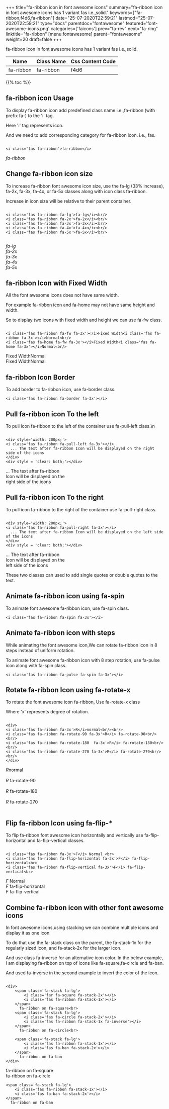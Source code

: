 +++
title="fa-ribbon icon in font awesome icons"
summary="fa-ribbon icon in font awesome icons has 1 variant fas i.e.,solid."
keywords=["fa-ribbon,f4d6,fa-ribbon"]
date="25-07-2020T22:59:21"
lastmod="25-07-2020T22:59:21"
type="docs"
parentdoc="fontawesome"
featured='font-awesome-icons.png'
categories=['faicons']
prev="fa-rev"
next="fa-ring"
linktitle="fa-ribbon"
[menu.fontawesome]
parent="fontawesome"
weight=20
draft=false
+++


fa-ribbon icon in font awesome icons has 1 variant fas i.e.,solid.

<div class='table-responsive'><table class='table'><thead><tr><th>Name</th><th>Class Name</th><th>Css Content Code</th></tr></thead><tbody><tr><td>fa-ribbon</td><td>fa-ribbon</td><td>f4d6</td></tr></tbody></table></div>


{{% toc %}}


## fa-ribbon icon Usage

To display fa-ribbon icon add predefined class name i.e.,fa-ribbon (with prefix fa-) to the 'i' tag.

Here 'i' tag represents icon.

And we need to add corresponding category for fa-ribbon icon. i.e., fas.


```

<i class='fas fa-ribbon'>fa-ribbon</i>
```

<i class='fas fa-ribbon'>fa-ribbon</i>




## Change fa-ribbon icon size
To increase fa-ribbon font awesome icon size, use the fa-lg (33% increase), fa-2x, fa-3x, fa-4x, or fa-5x classes along with icon class fa-ribbon.

Increase in icon size will be relative to their parent container. 

```

<i class='fas fa-ribbon fa-lg'>fa-lg</i><br/>
<i class='fas fa-ribbon fa-2x'>fa-2x</i><br/>
<i class='fas fa-ribbon fa-3x'>fa-3x</i><br/>
<i class='fas fa-ribbon fa-4x'>fa-4x</i><br/>
<i class='fas fa-ribbon fa-5x'>fa-5x</i><br/>
            
```

<i class='fas fa-ribbon fa-lg'>fa-lg</i><br/>
<i class='fas fa-ribbon fa-2x'>fa-2x</i><br/>
<i class='fas fa-ribbon fa-3x'>fa-3x</i><br/>
<i class='fas fa-ribbon fa-4x'>fa-4x</i><br/>
<i class='fas fa-ribbon fa-5x'>fa-5x</i><br/>
            



## fa-ribbon Icon with Fixed Width 

All the font awesome icons does not have same width.

For example fa-ribbon icon and fa-home may not have same height and width.

So to display two icons with fixed width and height we can use fa-fw class.


```

<i class='fas fa-ribbon fa-fw fa-3x'></i>Fixed Width<i class='fas fa-ribbon fa-3x'></i>Normal<br/>
<i class='fas fa-home fa-fw fa-3x'></i>Fixed Width<i class='fas fa-home fa-3x'></i>Normal<br/>
```

<i class='fas fa-ribbon fa-fw fa-3x'></i>Fixed Width<i class='fas fa-ribbon fa-3x'></i>Normal<br/>
<i class='fas fa-home fa-fw fa-3x'></i>Fixed Width<i class='fas fa-home fa-3x'></i>Normal<br/>



## fa-ribbon Icon Border 

To add border to fa-ribbon icon, use fa-border class.


```
<i class='fas fa-ribbon fa-border fa-3x'></i>

```
<i class='fas fa-ribbon fa-border fa-3x'></i>





## Pull fa-ribbon icon To the left

To pull icon fa-ribbon to the left of the container use fa-pull-left class.\n

```

<div style='width: 200px;'>
<i class='fas fa-ribbon fa-pull-left fa-3x'></i>
  ... The text after fa-ribbon Icon will be displayed on the right side of the icons
</div>
<div style = 'clear: both;'></div>
```

<div style='width: 200px;'>
<i class='fas fa-ribbon fa-pull-left fa-3x'></i>
  ... The text after fa-ribbon Icon will be displayed on the right side of the icons
</div>
<div style = 'clear: both;'></div>




## Pull fa-ribbon icon To the right
To pull icon fa-ribbon to the right of the container use fa-pull-right class.

```

<div style='width: 200px;'>
<i class='fas fa-ribbon fa-pull-right fa-3x'></i>
  ... The text after fa-ribbon Icon will be displayed on the left side of the icons
</div>
<div style = 'clear: both;'></div>
```

<div style='width: 200px;'>
<i class='fas fa-ribbon fa-pull-right fa-3x'></i>
  ... The text after fa-ribbon Icon will be displayed on the left side of the icons
</div>
<div style = 'clear: both;'></div>

These two classes can used to add single quotes or double quotes to the text.


## Animate fa-ribbon icon using fa-spin
To animate font awesome fa-ribbon icon, use fa-spin class.

```
<i class='fas fa-ribbon fa-spin fa-3x'></i>
```
<i class='fas fa-ribbon fa-spin fa-3x'></i>




## Animate fa-ribbon icon with steps
While animating the font awesome icon,We can rotate fa-ribbon icon in 8 steps instead of uniform rotation.

To animate font awesome fa-ribbon icon with 8 step rotation, use fa-pulse icon along with fa-spin class.


```
<i class='fas fa-ribbon fa-pulse fa-spin fa-3x'></i>

```
<i class='fas fa-ribbon fa-pulse fa-spin fa-3x'></i>





## Rotate fa-ribbon Icon using fa-rotate-x
To rotate the font awesome icon fa-ribbon, Use fa-rotate-x class

Where 'x' represents degree of rotation.


```

<div>
<i class='fas fa-ribbon fa-3x'>R</i>normal<br/><br/>
<i class='fas fa-ribbon fa-rotate-90 fa-3x'>R</i> fa-rotate-90<br/><br/> 
<i class='fas fa-ribbon fa-rotate-180  fa-3x'>R</i> fa-rotate-180<br/><br/> 
<i class='fas fa-ribbon fa-rotate-270 fa-3x'>R</i> fa-rotate-270<br/><br/>
</div>
```

<div>
<i class='fas fa-ribbon fa-3x'>R</i>normal<br/><br/>
<i class='fas fa-ribbon fa-rotate-90 fa-3x'>R</i> fa-rotate-90<br/><br/> 
<i class='fas fa-ribbon fa-rotate-180  fa-3x'>R</i> fa-rotate-180<br/><br/> 
<i class='fas fa-ribbon fa-rotate-270 fa-3x'>R</i> fa-rotate-270<br/><br/>
</div>




## Flip fa-ribbon Icon using fa-flip-*
To flip fa-ribbon font awesome icon horizontally and vertically use fa-flip-horizontal and fa-flip-vertical classes. 

```

<i class='fas fa-ribbon fa-3x'>F</i> Normal <br>
<i class='fas fa-ribbon fa-flip-horizontal fa-3x'>F</i> fa-flip-horizontal<br>
<i class='fas fa-ribbon fa-flip-vertical fa-3x'>F</i> fa-flip-vertical<br>
```

<i class='fas fa-ribbon fa-3x'>F</i> Normal <br>
<i class='fas fa-ribbon fa-flip-horizontal fa-3x'>F</i> fa-flip-horizontal<br>
<i class='fas fa-ribbon fa-flip-vertical fa-3x'>F</i> fa-flip-vertical<br>




## Combine fa-ribbon icon with other font awesome icons
In font awesome icons,using stacking we can combine multiple icons and display it as one icon 

To do that use the fa-stack class on the parent, the fa-stack-1x for the regularly sized icon, and fa-stack-2x for the larger icon.

And use class fa-inverse for an alternative icon color. 
In the below example, I am displaying fa-ribbon on top of icons like fa-square,fa-circle and fa-ban.

And used fa-inverse in the second example to invert the color of the icon.

```

<div>
    <span class='fa-stack fa-lg'>
        <i class='far fa-square fa-stack-2x'></i>
        <i class='fas fa-ribbon fa-stack-1x'></i>
    </span>
      fa-ribbon on fa-square<br>
    <span class='fa-stack fa-lg'>
        <i class='fas fa-circle fa-stack-2x'></i>
        <i class='fas fa-ribbon fa-stack-1x fa-inverse'></i>
    </span>
      fa-ribbon on fa-circle<br>

    <span class='fa-stack fa-lg'>
        <i class='fas fa-ribbon fa-stack-1x'></i>
        <i class='fas fa-ban fa-stack-2x'></i>
    </span>
      fa-ribbon on fa-ban
</div>
```

<div>
    <span class='fa-stack fa-lg'>
        <i class='far fa-square fa-stack-2x'></i>
        <i class='fas fa-ribbon fa-stack-1x'></i>
    </span>
      fa-ribbon on fa-square<br>
    <span class='fa-stack fa-lg'>
        <i class='fas fa-circle fa-stack-2x'></i>
        <i class='fas fa-ribbon fa-stack-1x fa-inverse'></i>
    </span>
      fa-ribbon on fa-circle<br>

    <span class='fa-stack fa-lg'>
        <i class='fas fa-ribbon fa-stack-1x'></i>
        <i class='fas fa-ban fa-stack-2x'></i>
    </span>
      fa-ribbon on fa-ban
</div>






